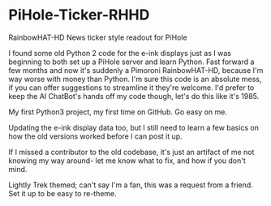 # PiHole-Ticker-RHHD
RainbowHAT-HD News ticker style readout for PiHole

I found some old Python 2 code for the e-ink displays just as I was beginning to both set up a PiHole server and learn Python.
Fast forward a few months and now it's suddenly a Pimoroni RainbowHAT-HD, because I'm way worse with money than Python.
I'm sure this code is an absolute mess, if you can offer suggestions to streamline it they're welcome.
I'd prefer to keep the AI ChatBot's hands off my code though, let's do this like it's 1985. 

My first Python3 project, my first time on GitHub. Go easy on me.

Updating the e-ink display data too, but I still need to learn a few basics on how the old versions worked before I can post it up.

If I missed a contributor to the old codebase, it's just an artifact of me not knowing my way around- let me know what to fix, and how if you don't mind.

Lightly Trek themed; can't say I'm a fan, this was a request from a friend. Set it up to be easy to re-theme.
